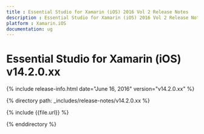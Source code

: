 ```yaml
---
title : Essential Studio for Xamarin (iOS) 2016 Vol 2 Release Notes
description : Essential Studio for Xamarin (iOS) 2016 Vol 2 Release Notes
platform : Xamarin.iOS
documentation: ug
---
```


# Essential Studio for Xamarin (iOS) v14.2.0.xx

{% include release-info.html date="June 16, 2016" version="v14.2.0.xx" %} 

{% directory path: _includes/release-notes/v14.2.0.xx %}

{% include {{file.url}} %}

{% enddirectory %}